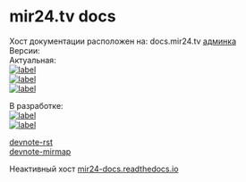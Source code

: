 # mir24.tv docs

Хост документации расположен на: docs.mir24.tv
[админка](https://docs.mir24.tv/projects/mir24-docs/)   
Версии:  
Актуальная:  
[![label](https://img.shields.io/static/v1.svg?label=docs&message=master&color=brightgreen)](https://docs.mir24.tv/docs/mir24-docs/ru/master/index.html)   
[![label](https://img.shields.io/static/v1.svg?label=Release-Notes&message=master&color=brightgreen)](https://docs.mir24.tv/docs/mir24-docs/ru/master/release/notes/0.23.html#)    
[![label](https://img.shields.io/static/v1.svg?label=PDF&message=master&color=brightgreen)](https://docs.mir24.tv/media/pdf/mir24-docs/master/mir24-docs.pdf)   
   
В разработке:   
[![label](https://img.shields.io/static/v1.svg?label=User-docs&message=full-docs&color=blue)](https://docs.mir24.tv/docs/mir24-docs/ru/full-docs/)   
[![label](https://img.shields.io/static/v1.svg?label=docs&message=develop&color=blue)](https://docs.mir24.tv/docs/mir24-docs/ru/develop/) 
  
   
[devnote-rst](https://docs.mir24.tv/docs/mir24-docs/ru/master/devnote/rst.html)   
[devnote-mirmap](https://docs.mir24.tv/docs/mir24-docs/ru/master/devnote/mirmap.html)   

Неактивный хост [mir24-docs.readthedocs.io](https://mir24-docs.readthedocs.io/ru/latest/)
